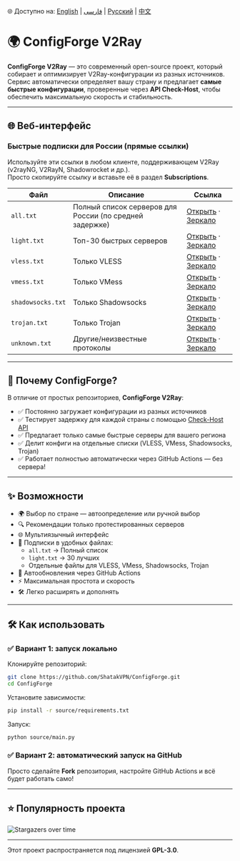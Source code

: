 🌐 Доступно на: [English](README.md) | [فارسی](README_FA.md) | [Русский](README_ru.md) | [中文](README_zh.md)

# 🌍 ConfigForge V2Ray

**ConfigForge V2Ray** — это современный open-source проект, который собирает и оптимизирует V2Ray-конфигурации из разных источников.  
Сервис автоматически определяет вашу страну и предлагает **самые быстрые конфигурации**, проверенные через **API Check-Host**, чтобы обеспечить максимальную скорость и стабильность.

---

## 🌐 Веб-интерфейс

### Быстрые подписки для России (прямые ссылки)
Используйте эти ссылки в любом клиенте, поддерживающем V2Ray (v2rayNG, V2RayN, Shadowrocket и др.).  
Просто скопируйте ссылку и вставьте её в раздел **Subscriptions**.

| Файл | Описание | Ссылка |
|---|---|---|
| `all.txt` | Полный список серверов для России (по средней задержке) | [Открыть](https://raw.githubusercontent.com/ShatakVPN/ConfigForge-V2Ray/main/configs/ru/all.txt) · [Зеркало](https://cdn.jsdelivr.net/gh/ShatakVPN/ConfigForge-V2Ray@main/configs/ru/all.txt) |
| `light.txt` | Топ-30 быстрых серверов | [Открыть](https://raw.githubusercontent.com/ShatakVPN/ConfigForge-V2Ray/main/configs/ru/light.txt) · [Зеркало](https://cdn.jsdelivr.net/gh/ShatakVPN/ConfigForge-V2Ray@main/configs/ru/light.txt) |
| `vless.txt` | Только VLESS | [Открыть](https://raw.githubusercontent.com/ShatakVPN/ConfigForge-V2Ray/main/configs/ru/vless.txt) · [Зеркало](https://cdn.jsdelivr.net/gh/ShatakVPN/ConfigForge-V2Ray@main/configs/ru/vless.txt) |
| `vmess.txt` | Только VMess | [Открыть](https://raw.githubusercontent.com/ShatakVPN/ConfigForge-V2Ray/main/configs/ru/vmess.txt) · [Зеркало](https://cdn.jsdelivr.net/gh/ShatakVPN/ConfigForge-V2Ray@main/configs/ru/vmess.txt) |
| `shadowsocks.txt` | Только Shadowsocks | [Открыть](https://raw.githubusercontent.com/ShatakVPN/ConfigForge-V2Ray/main/configs/ru/shadowsocks.txt) · [Зеркало](https://cdn.jsdelivr.net/gh/ShatakVPN/ConfigForge-V2Ray@main/configs/ru/shadowsocks.txt) |
| `trojan.txt` | Только Trojan | [Открыть](https://raw.githubusercontent.com/ShatakVPN/ConfigForge-V2Ray/main/configs/ru/trojan.txt) · [Зеркало](https://cdn.jsdelivr.net/gh/ShatakVPN/ConfigForge-V2Ray@main/configs/ru/trojan.txt) |
| `unknown.txt` | Другие/неизвестные протоколы | [Открыть](https://raw.githubusercontent.com/ShatakVPN/ConfigForge-V2Ray/main/configs/ru/unknown.txt) · [Зеркало](https://cdn.jsdelivr.net/gh/ShatakVPN/ConfigForge-V2Ray@main/configs/ru/unknown.txt) |

---

## 🚀 Почему ConfigForge?
В отличие от простых репозиториев, **ConfigForge V2Ray**:
- ✅ Постоянно загружает конфигурации из разных источников  
- ✅ Тестирует задержку для каждой страны с помощью [Check-Host API](https://check-host.net/)  
- ✅ Предлагает только самые быстрые серверы для вашего региона  
- ✅ Делит конфиги на отдельные списки (VLESS, VMess, Shadowsocks, Trojan)  
- ✅ Работает полностью автоматически через GitHub Actions — без сервера!

---

## ✨ Возможности
- 🌍 Выбор по стране — автоопределение или ручной выбор  
- 🔍 Рекомендации только протестированных серверов  
- 🌐 Мультиязычный интерфейс  
- 📂 Подписки в удобных файлах:  
  - `all.txt` → Полный список  
  - `light.txt` → 30 лучших  
  - Отдельные файлы для VLESS, VMess, Shadowsocks, Trojan  
- 🔄 Автообновления через GitHub Actions  
- ⚡ Максимальная простота и скорость  
- 🛠 Легко расширять и дополнять

---

## 🛠 Как использовать

### ✅ Вариант 1: запуск локально
Клонируйте репозиторий:
```bash
git clone https://github.com/ShatakVPN/ConfigForge.git
cd ConfigForge
```

Установите зависимости:
```bash
pip install -r source/requirements.txt
```

Запуск:
```bash
python source/main.py
```

### ✅ Вариант 2: автоматический запуск на GitHub
Просто сделайте **Fork** репозитория, настройте GitHub Actions и всё будет работать само!  

---

## ⭐ Популярность проекта
![Stargazers over time](https://starchart.cc/ShatakVPN/ConfigForge-V2Ray.svg?variant=adaptive)

---
Этот проект распространяется под лицензией **GPL-3.0**.  

